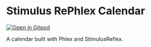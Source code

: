 # Stimulus RePhlex Calendar

[![Open in Gitpod](https://gitpod.io/button/open-in-gitpod.svg)](https://gitpod.io/#https://github.com/mansakondo/stimulus-rephlex-calendar-demo)

A calendar built with Phlex and StimulusReflex.
